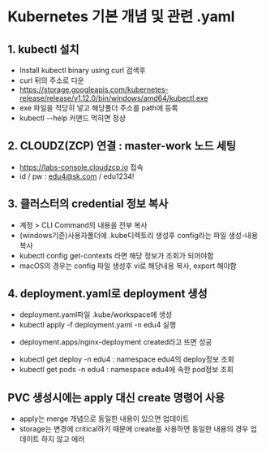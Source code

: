 # Kubernetes 기본 개념 및 관련 .yaml

## 1. kubectl 설치
 * Install kubectl binary using curl 검색후
 * curl 뒤의 주소로 다운
 * https://storage.googleapis.com/kubernetes-release/release/v1.12.0/bin/windows/amd64/kubectl.exe
 * exe 파일을 적당히 넣고 해당폴더 주소를 path에 등록
 * kubectl --help 커맨드 먹히면 정상

## 2. CLOUDZ(ZCP) 연결 : master-work 노드 세팅
 * https://labs-console.cloudzcp.io 접속
 * id / pw : edu4@sk.com / edu1234!

## 3. 클러스터의 credential 정보 복사
 * 계정 > CLI Command의 내용을 전부 복사
 * (windows기준)사용자폴더에 .kube디렉토리 생성후 config라는 파일 생성-내용 복사
 * kubectl config get-contexts 라면 해당 정보가 조회가 되어야함
 * macOS의 경우는 config 파일 생성후 vi로 해당내용 복사, export 해야함

## 4. deployment.yaml로 deployment 생성
 * deployment.yaml파일 .kube/workspace에 생성
 * kubectl apply -f deployment.yaml -n edu4 실행
  - deployment.apps/nginx-deployment created라고 뜨면 성공
 * kubectl get deploy -n edu4 : namespace edu4의 deploy정보 조회
 * kubectl get pods -n edu4 : namespace edu4에 속한 pod정보 조회

## PVC 생성시에는 apply 대신 create 명령어 사용
 * apply는 merge 개념으로 동일한 내용이 있으면 업데이트
 * storage는 변경에 critical하기 때문에 create를 사용하면 동일한 내용의 경우 업데이트 하지 않고 에러
